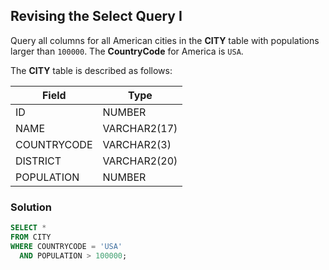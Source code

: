 ## Revising the Select Query I
Query all columns for all American cities in the **CITY** table with populations larger than `100000`. The **CountryCode** for America is `USA`.

The **CITY** table is described as follows:

<table><thead>
<tr>
<th>Field</th>
<th>Type</th>
</tr></thead>
<tbody>
<tr>
<td>ID</td>
<td>NUMBER</td>
</tr>
<tr>
<td>NAME</td>
<td>VARCHAR2(17)</td>
</tr>
<tr>
<td>COUNTRYCODE</td>
<td>VARCHAR2(3)</td>
</tr>
<tr>
<td>DISTRICT</td>
<td>VARCHAR2(20)</td>
</tr>
<tr>
<td>POPULATION</td>
<td>NUMBER</td>
</tr>
</tbody>
</table>

### Solution

```sql
SELECT *
FROM CITY
WHERE COUNTRYCODE = 'USA'
  AND POPULATION > 100000;
```